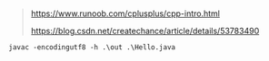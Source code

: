 #

> https://www.runoob.com/cplusplus/cpp-intro.html
>
> https://blog.csdn.net/createchance/article/details/53783490


`javac -encodingutf8 -h .\out .\Hello.java`

